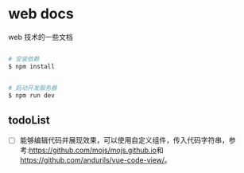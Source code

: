 # web docs

web 技术的一些文档

```bash

# 安装依赖
$ npm install


# 启动开发服务器
$ npm run dev
```

## todoList

- [ ] 能够编辑代码并展现效果，可以使用自定义组件，传入代码字符串，参考:<https://github.com/mojs/mojs.github.io>和<https://github.com/andurils/vue-code-view/>。

